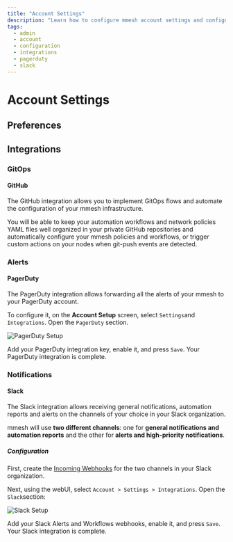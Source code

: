 ```yaml
---
title: "Account Settings"
description: "Learn how to configure mmesh account settings and configure third-party integrations."
tags:
  - admin
  - account
  - configuration
  - integrations
  - pagerduty
  - slack
---
```


# Account Settings

## Preferences





## Integrations

### GitOps

#### GitHub

The GitHub integration allows you to implement GitOps flows and automate the configuration of your mmesh infrastructure.

You will be able to keep your automation workflows and network policies YAML files well organized in your private GitHub repositories and automatically configure your mmesh policies and workflows, or trigger custom actions on your nodes when git-push events are detected.

### Alerts

#### PagerDuty

The PagerDuty integration allows forwarding all the alerts of your mmesh to your PagerDuty account.

To configure it, on the **Account Setup** screen, select `Settings`and `Integrations`. Open the `PagerDuty` section.

![PagerDuty Setup](../../assets/images/account/pagerduty-setup.png)

Add your PagerDuty integration key, enable it, and press `Save`. Your PagerDuty integration is complete.


### Notifications

#### Slack

The Slack integration allows receiving general notifications, automation reports and alerts on the channels of your choice in your Slack organization.

mmesh will use **two different channels**: one for **general notifications and automation reports** and the other for **alerts and high-priority notifications**.

##### Configuration

First, create the [Incoming Webhooks](https://api.slack.com/messaging/webhooks) for the two channels in your Slack organization.

Next, using the webUI, select `Account > Settings > Integrations`. Open the `Slack`section:

![Slack Setup](../../assets/images/account/slack-setup.png)

Add your Slack Alerts and Workflows webhooks, enable it, and press `Save`. Your Slack integration is complete.
